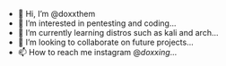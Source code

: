 - 👋 Hi, I’m @doxxthem
- 👀 I’m interested in pentesting and coding...
- 🌱 I’m currently learning distros such as kali and arch...
- 💞️ I’m looking to collaborate on future projects...
- 📫 How to reach me instagram @_doxxing_...

<!---
doxxthem/doxxthem is a ✨ special ✨ repository because its `README.md` (this file) appears on your GitHub profile.
You can click the Preview link to take a look at your changes.
--->
